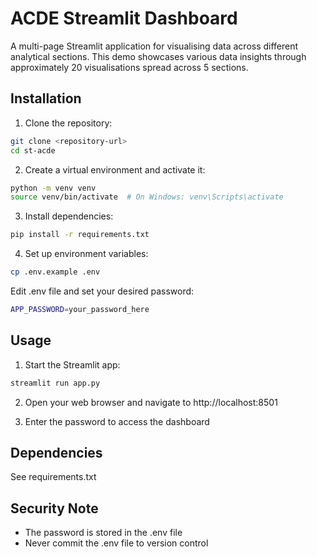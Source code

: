 # ACDE Streamlit Dashboard

A multi-page Streamlit application for visualising data across different analytical sections. This demo showcases various data insights through approximately 20 visualisations spread across 5 sections.

## Installation

1. Clone the repository:
```bash
git clone <repository-url>
cd st-acde
```

2. Create a virtual environment and activate it:
```bash
python -m venv venv
source venv/bin/activate  # On Windows: venv\Scripts\activate
```

3. Install dependencies:
```bash
pip install -r requirements.txt
```

4. Set up environment variables:
```bash
cp .env.example .env
```

Edit .env file and set your desired password:
```bash
APP_PASSWORD=your_password_here
```

## Usage

1. Start the Streamlit app:
```bash
streamlit run app.py
```

2. Open your web browser and navigate to http://localhost:8501

3. Enter the password to access the dashboard

## Dependencies
See requirements.txt

## Security Note
- The password is stored in the .env file
- Never commit the .env file to version control